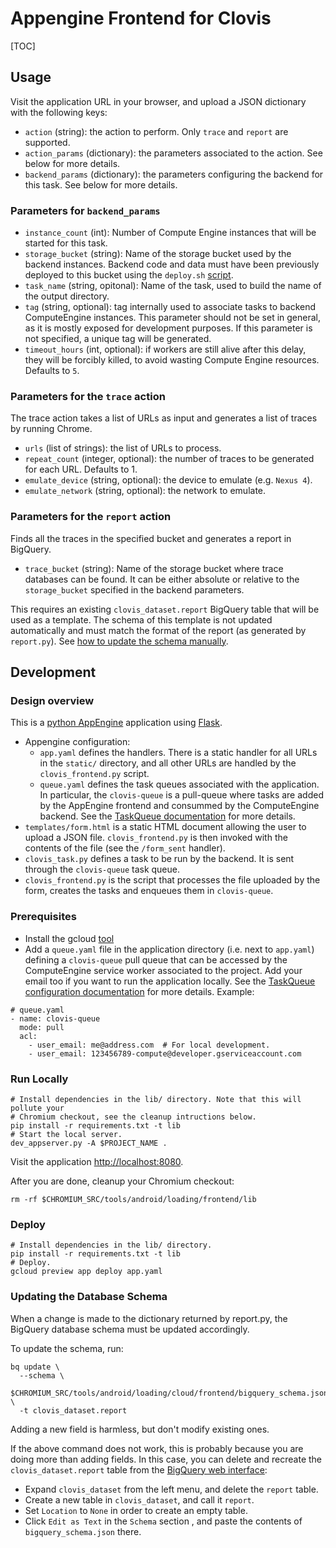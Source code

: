 # Appengine Frontend for Clovis

[TOC]

## Usage

Visit the application URL in your browser, and upload a JSON dictionary with the
following keys:

-   `action` (string): the action to perform. Only `trace` and `report` are
    supported.
-   `action_params` (dictionary): the parameters associated to the action.
    See below for more details.
-   `backend_params` (dictionary): the parameters configuring the backend for
    this task. See below for more details.

### Parameters for `backend_params`

-   `instance_count` (int): Number of Compute Engine instances that will be
    started for this task.
-   `storage_bucket` (string): Name of the storage bucket used by the backend
    instances. Backend code and data must have been previously deployed to this
    bucket using the `deploy.sh` [script][4].
-   `task_name` (string, opitonal): Name of the task, used to build the name of
    the output directory.
-   `tag` (string, optional): tag internally used to associate tasks to backend
    ComputeEngine instances. This parameter should not be set in general, as it
    is mostly exposed for development purposes. If this parameter is not
    specified, a unique tag will be generated.
-   `timeout_hours` (int, optional): if workers are still alive after this
    delay, they will be forcibly killed, to avoid wasting Compute Engine
    resources. Defaults to `5`.

### Parameters for the `trace` action

The trace action takes a list of URLs as input and generates a list of traces by
running Chrome.

-   `urls` (list of strings): the list of URLs to process.
-   `repeat_count` (integer, optional): the number of traces to be generated
    for each URL. Defaults to 1.
-   `emulate_device` (string, optional): the device to emulate (e.g. `Nexus 4`).
-   `emulate_network` (string, optional): the network to emulate.

### Parameters for the `report` action

Finds all the traces in the specified bucket and generates a report in BigQuery.

- `trace_bucket` (string): Name of the storage bucket where trace databases can
  be found. It can be either absolute or relative to the `storage_bucket`
  specified in the backend parameters.

This requires an existing `clovis_dataset.report` BigQuery table that will be
used as a template. The schema of this template is not updated automatically and
must match the format of the report (as generated by `report.py`).
See [how to update the schema manually][7].

## Development

### Design overview

This is a [python AppEngine][5] application using [Flask][6].

-   Appengine configuration:
    -   `app.yaml` defines the handlers. There is a static handler for all URLs
    in the `static/` directory, and all other URLs are handled by the
    `clovis_frontend.py` script.
    -   `queue.yaml` defines the task queues associated with the application. In
        particular, the `clovis-queue` is a pull-queue where tasks are added by
        the AppEngine frontend and consummed by the ComputeEngine backend.
        See the [TaskQueue documentation][2] for more details.
-   `templates/form.html` is a static HTML document allowing the user to upload
    a JSON file. `clovis_frontend.py` is then invoked with the contents of the
    file (see the `/form_sent` handler).
-   `clovis_task.py` defines a task to be run by the backend. It is sent through
    the `clovis-queue` task queue.
-   `clovis_frontend.py` is the script that processes the file uploaded by the
    form, creates the tasks and enqueues them in `clovis-queue`.

### Prerequisites

-   Install the gcloud [tool][1]
-   Add a `queue.yaml` file in the application directory (i.e. next to
    `app.yaml`) defining a `clovis-queue` pull queue that can be accessed by the
    ComputeEngine service worker associated to the project. Add your email too
    if you want to run the application locally. See the [TaskQueue configuration
    documentation][3] for more details. Example:

```
# queue.yaml
- name: clovis-queue
  mode: pull
  acl:
    - user_email: me@address.com  # For local development.
    - user_email: 123456789-compute@developer.gserviceaccount.com
```

### Run Locally

```shell
# Install dependencies in the lib/ directory. Note that this will pollute your
# Chromium checkout, see the cleanup intructions below.
pip install -r requirements.txt -t lib
# Start the local server.
dev_appserver.py -A $PROJECT_NAME .
```

Visit the application [http://localhost:8080](http://localhost:8080).

After you are done, cleanup your Chromium checkout:

```shell
rm -rf $CHROMIUM_SRC/tools/android/loading/frontend/lib
```

### Deploy

```shell
# Install dependencies in the lib/ directory.
pip install -r requirements.txt -t lib
# Deploy.
gcloud preview app deploy app.yaml
```

### Updating the Database Schema

When a change is made to the dictionary returned by report.py, the BigQuery
database schema must be updated accordingly.

To update the schema, run:

```shell
bq update \
  --schema \
    $CHROMIUM_SRC/tools/android/loading/cloud/frontend/bigquery_schema.json \
  -t clovis_dataset.report
```

Adding a new field is harmless, but don't modify existing ones.

If the above command does not work, this is probably because you are doing more
than adding fields.
In this case, you can delete and recreate the `clovis_dataset.report` table from
the [BigQuery web interface][8]:
-   Expand `clovis_dataset` from the left menu, and delete the `report` table.
-   Create a new table in `clovis_dataset`, and call it `report`.
-   Set `Location` to `None` in order to create an empty table.
-   Click `Edit as Text` in the `Schema` section , and  paste the contents of
    `bigquery_schema.json` there.


[1]: https://cloud.google.com/sdk
[2]: https://cloud.google.com/appengine/docs/python/taskqueue
[3]: https://cloud.google.com/appengine/docs/python/config/queue
[4]: ../backend/README.md#Deploy-the-code
[5]: https://cloud.google.com/appengine/docs/python
[6]: http://flask.pocoo.org
[7]: #Updating-the-Database-Schema
[8]: https://bigquery.cloud.google.com
